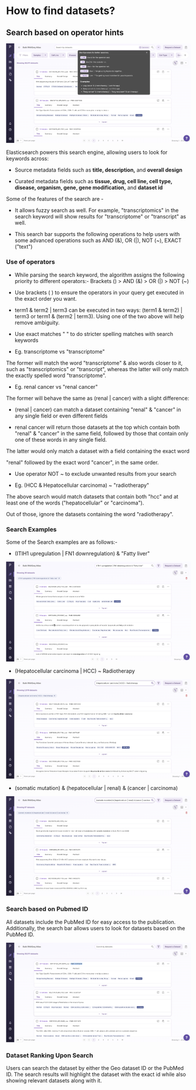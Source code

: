 
# How to find datasets?

## Search based on operator hints

![Search Bar](../img/OmixAtlas-Images/operatorsnew.png) 

Elasticsearch powers this search engine, allowing users to look for keywords across:

-   Source metadata fields such as **title, description,** and **overall design**

-   Curated metadata fields such as **tissue, drug, cell line, cell type, disease, organism, gene, gene modification,** and **dataset id**

Some of the features of the search are - 

-   It allows fuzzy search as well. For example, "transcriptomics" in the search keyword will show results for "transcriptome" or "transcript" as well.

-   This search bar supports the following operations to help users with some advanced operations such as AND (&), OR (|), NOT (~), EXACT ("text")

### Use of operators

-   While parsing the search keyword, the algorithm assigns the following priority to different operators:- Brackets () > AND (&) > OR (|) > NOT (~)

   -  Use brackets ( ) to ensure the operators in your query get executed in the exact order you want.

   -  term1 & term2 | term3 can be executed in two ways: (term1 & term2) | term3 or term1 & (term2 | term3). Using one of the two above will help remove ambiguity.

-   Use exact matches " " to do stricter spelling matches with search keywords

   - Eg. transcriptome vs "transcriptome"

The former will match the word "transcriptome" & also words closer to it, such as "transcriptomics" or "transcript", whereas the latter will only match the exactly spelled word "transcriptome".

   - Eg. renal cancer vs "renal cancer"

The former will behave the same as (renal | cancer) with a slight difference:

- (renal | cancer) can match a dataset containing "renal" & "cancer" in any single field or even different fields

- renal cancer will return those datasets at the top which contain both "renal" & "cancer" in the same field, followed by those that contain only one of these words in any single field.

The latter would only match a dataset with a field containing the exact word

"renal" followed by the exact word "cancer", in the same order.

- Use operator NOT ~ to exclude unwanted results from your search

- Eg. (HCC & Hepatocellular carcinoma) ~ "radiotherapy"

The above search would match datasets that contain both "hcc" and at least one of the words ("hepatocellular" or "carcinoma").

Out of those, ignore the datasets containing the word "radiotherapy".

### Search Examples
Some of the Search examples are as follows:-

- (ITIH1 upregulation | FN1 downregulation) & "Fatty liver"

![Example](../img/OmixAtlas-Images/fattylivereg.png) 

- (Hepatocellular carcinoma | HCC) ~ Radiotherapy

![Example](../img/OmixAtlas-Images/radiotherapyexg.png)  

- (somatic mutation) & (hepatocellular | renal) & (cancer | carcinoma)

![Example](../img/OmixAtlas-Images/carcinomaexg.png) 

### Search based on Pubmed ID

All datasets include the PubMed ID for easy access to the publication. Additionally, the search bar allows users to look for datasets based on the PubMed ID.

![Homepage](../img/OmixAtlas-Images/pmidnewww.png)

### Dataset Ranking Upon Search

Users can search the dataset by either the Geo dataset ID or the PubMed ID. The search results will highlight the dataset with the exact id while also showing relevant datasets along with it.


